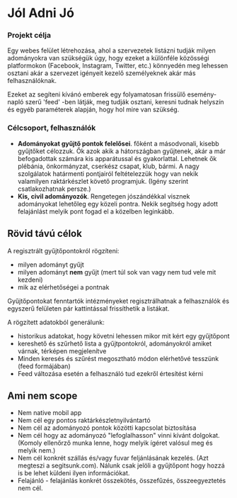 # Jól Adni Jó
### Projekt célja

Egy webes felület létrehozása, ahol a szervezetek listázni tudják milyen adományokra van szükségük úgy, hogy ezeket a
különféle közösségi platformokon (Facebook, Instagram, Twitter, etc.) könnyedén meg lehessen osztani akár a szervezet
igényeit kezelő személyeknek akár más felhasználóknak.

Ezeket az segíteni kívánó emberek egy folyamatosan frissülő esemény-napló szerű 'feed' -ben látják, meg tudják osztani,
keresni tudnak helyszín és egyéb paraméterek alapján, hogy hol mire van szükség.

### Célcsoport, felhasználók

* __Adományokat gyűjtő pontok felelősei__. főként a másodvonali, kisebb gyűjtőket célozzuk. Ők azok akik a
  hátországban gyűjtenek, akár a már befogadottak számára kis apparátussal és gyakorlattal.
  Lehetnek ők plébánia, önkormányzat, cserkész csapat, klub, bármi. A nagy szolgálatok határmenti pontjairól
  feltételezzük hogy van nekik valamilyen raktárkészlet követő programjuk. (Igény szerint csatlakozhatnak persze.)
* __Kis, civil adományozók__. Rengetegen jószándékkal visznek adományokat lehetőleg egy közeli pontra. Nekik segítség
  hogy adott felajánlást melyik pont fogad el a közelben leginkább.

## Rövid távú célok

A regisztrált gyűjtőpontokról rögzíteni:
- milyen adományt gyűjt
- milyen adományt **nem** gyűjt (mert túl sok van vagy nem tud vele mit kezdeni)
- mik az elérhetőségei a pontnak

Gyűjtőpontokat fenntartók intézményeket regisztrálhatnak a felhasználók és egyszerű felületen pár kattintással
frissíthetik a listákat.

A rögzített adatokból generálunk:
- historikus adatokat, hogy követni lehessen mikor mit kért egy gyűjtőpont
- kereshető és szűrhető lista a gyűjtpontokról, adományokról amiket várnak, térképen megjelenítve
- Minden keresés és szűrést megosztható módon elérhetővé tesszünk (feed formájában)
- Feed változása esetén a felhasználó tud ezekről értesítést kérni

## Ami nem scope
- Nem native mobil app
- Nem cél egy pontos raktárkészletnyilvántartó
- Nem cél az adományozó pontok közötti kapcsolat biztosítása
- Nem cél hogy az adományozó "lefoglalhasson" vinni kívánt dolgokat. (Komoly ellenőrző munka lenne, hogy melyik ígéret
  valósul meg és melyik nem.)
- Nem cél konkrét szállás és/vagy fuvar feljánlásának kezelés. (Azt megteszi a segitsunk.com). Nálunk csak jelöli a
  gyűjtőpont hogy hozzá is be lehet küldeni ilyen információkat.
- Felajánló - felajánlás konkrét összekötés, összefűzés, összeegyeztetés nem cél.
